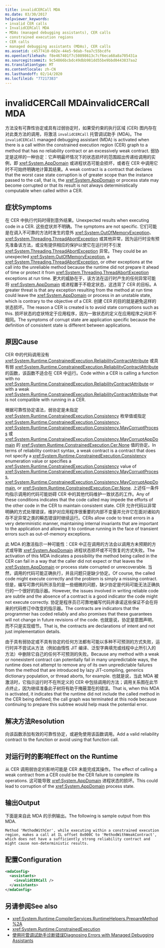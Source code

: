 ```yaml
---
title: invalidCERCall MDA
ms.date: 03/30/2017
helpviewer_keywords:
- invalid CER calls
- InvalidCERCall MDA
- MDAs (managed debugging assistants), CER calls
- constrained execution regions
- CER calls
- managed debugging assistants (MDAs), CER calls
ms.assetid: c4577410-602e-44e5-9dab-fea7c55bcdfe
ms.openlocfilehash: f8e467401f7c50898613c7cf6eca68a8a705431a
ms.sourcegitcommit: 9c54866bcbdc49dbb981dd55be9bbd0443837aa2
ms.translationtype: MT
ms.contentlocale: zh-CN
ms.lasthandoff: 02/14/2020
ms.locfileid: "77217383"
---
```

# <a name="invalidcercall-mda"></a><span data-ttu-id="4662c-102">invalidCERCall MDA</span><span class="sxs-lookup"><span data-stu-id="4662c-102">invalidCERCall MDA</span></span>
<span data-ttu-id="4662c-103">方法没有可靠性协定或具有过弱协定时，如果受约束的执行区域 (CER) 图内存在对此类方法的调用，将激活 `invalidCERCall` 托管调试助手 (MDA)。</span><span class="sxs-lookup"><span data-stu-id="4662c-103">The `invalidCERCall` managed debugging assistant (MDA) is activated when there is a call within the constrained execution region (CER) graph to a method that has no reliability contract or an excessively weak contract.</span></span> <span data-ttu-id="4662c-104">弱协定是这样的一种协定：它声明最坏情况下的状态损坏的范围超出传递给调用的实例，即 <xref:System.AppDomain> 或进程状态可能会损坏，或者在 CER 中调用它时不可始终明确地计算其结果。</span><span class="sxs-lookup"><span data-stu-id="4662c-104">A weak contract is a contract that declares that the worst case state corruption is of greater scope than the instance passed to the call, that is, the <xref:System.AppDomain> or process state may become corrupted or that its result is not always deterministically computable when called within a CER.</span></span>  
  
## <a name="symptoms"></a><span data-ttu-id="4662c-105">症状</span><span class="sxs-lookup"><span data-stu-id="4662c-105">Symptoms</span></span>  
 <span data-ttu-id="4662c-106">在 CER 中执行代码时得到意外结果。</span><span class="sxs-lookup"><span data-stu-id="4662c-106">Unexpected results when executing code in a CER.</span></span> <span data-ttu-id="4662c-107">这些症状并不明确。</span><span class="sxs-lookup"><span data-stu-id="4662c-107">The symptoms are not specific.</span></span> <span data-ttu-id="4662c-108">它们可能是在调入不可靠的方法时发生的意外 <xref:System.OutOfMemoryException>、<xref:System.Threading.ThreadAbortException> 或其他异常，因为运行时没有预先准备该方法，或没有提供相应的保护以使它在运行时不引发 <xref:System.Threading.ThreadAbortException> 异常。</span><span class="sxs-lookup"><span data-stu-id="4662c-108">They could be an unexpected <xref:System.OutOfMemoryException>, a <xref:System.Threading.ThreadAbortException>, or other exceptions at the call into the unreliable method because the runtime did not prepare it ahead of time or protect it from <xref:System.Threading.ThreadAbortException> exceptions at run time.</span></span> <span data-ttu-id="4662c-109">更大的威胁在于，该方法在运行时产生的任何异常可能将 <xref:System.AppDomain> 或进程置于不稳定状态，这违背了 CER 的目标。</span><span class="sxs-lookup"><span data-stu-id="4662c-109">A greater threat is that any exception resulting from the method at run time could leave the <xref:System.AppDomain> or process in an unstable state, which is contrary to the objective of a CER.</span></span> <span data-ttu-id="4662c-110">创建 CER 的目的就是避免这样的状态损坏。</span><span class="sxs-lookup"><span data-stu-id="4662c-110">The reason a CER is created is to avoid state corruptions such as this.</span></span> <span data-ttu-id="4662c-111">损坏状态的症状特定于应用程序，因为一致状态的定义在应用程序之间并不相同。</span><span class="sxs-lookup"><span data-stu-id="4662c-111">The symptoms of corrupt state are application specific because the definition of consistent state is different between applications.</span></span>  
  
## <a name="cause"></a><span data-ttu-id="4662c-112">原因</span><span class="sxs-lookup"><span data-stu-id="4662c-112">Cause</span></span>  
 <span data-ttu-id="4662c-113">CER 中的代码调用没有 <xref:System.Runtime.ConstrainedExecution.ReliabilityContractAttribute> 或具有弱 <xref:System.Runtime.ConstrainedExecution.ReliabilityContractAttribute> 的函数，该函数不适合在 CER 中运行。</span><span class="sxs-lookup"><span data-stu-id="4662c-113">Code within a CER is calling a function with no <xref:System.Runtime.ConstrainedExecution.ReliabilityContractAttribute> or with a weak <xref:System.Runtime.ConstrainedExecution.ReliabilityContractAttribute> that is not compatible with running in a CER.</span></span>  
  
 <span data-ttu-id="4662c-114">根据可靠性协定语法，弱协定是未指定 <xref:System.Runtime.ConstrainedExecution.Consistency> 枚举值或指定 <xref:System.Runtime.ConstrainedExecution.Consistency>、<xref:System.Runtime.ConstrainedExecution.Consistency.MayCorruptProcess> 或 <xref:System.Runtime.ConstrainedExecution.Consistency.MayCorruptAppDomain> 的 <xref:System.Runtime.ConstrainedExecution.Cer.None> 值的协定。</span><span class="sxs-lookup"><span data-stu-id="4662c-114">In terms of reliability contract syntax, a weak contract is a contract that does not specify a <xref:System.Runtime.ConstrainedExecution.Consistency> enumeration value or specifies a <xref:System.Runtime.ConstrainedExecution.Consistency> value of <xref:System.Runtime.ConstrainedExecution.Consistency.MayCorruptProcess>, <xref:System.Runtime.ConstrainedExecution.Consistency.MayCorruptAppDomain>, or <xref:System.Runtime.ConstrainedExecution.Cer.None>.</span></span> <span data-ttu-id="4662c-115">上述任一条件均指示调用的代码可能妨碍 CER 中的其他代码维护一致状态的工作。</span><span class="sxs-lookup"><span data-stu-id="4662c-115">Any of these conditions indicates that the code called may impede the efforts of the other code in the CER to maintain consistent state.</span></span>  <span data-ttu-id="4662c-116">CER 允许代码以非常明确的方式处理错误，维护对应用程序很重要的内部不变量并允许它在面对诸如内存不足异常之类的瞬态错误时继续运行。</span><span class="sxs-lookup"><span data-stu-id="4662c-116">CERs allow code to treat errors in a very deterministic manner, maintaining internal invariants that are important to the application and allowing it to continue running in the face of transient errors such as out-of-memory exceptions.</span></span>  
  
 <span data-ttu-id="4662c-117">此 MDA 的激活指示一种可能性：CER 中正在调用的方法会以调用方未预期的方式或导致 <xref:System.AppDomain> 进程状态损坏或不可恢复的方式失败。</span><span class="sxs-lookup"><span data-stu-id="4662c-117">The activation of this MDA indicates a possibility the method being called in the CER can fail in a way that the caller did not expect or that leaves the <xref:System.AppDomain> or process state corrupted or unrecoverable.</span></span> <span data-ttu-id="4662c-118">当然，调用的代码可能正确执行，并且问题只是缺少协定。</span><span class="sxs-lookup"><span data-stu-id="4662c-118">Of course, the called code might execute correctly and the problem is simply a missing contract.</span></span> <span data-ttu-id="4662c-119">但是，编写可靠代码所涉及的是一些细微的问题，缺少协定是代码可能无法正确执行的一个很好的指示器。</span><span class="sxs-lookup"><span data-stu-id="4662c-119">However, the issues involved in writing reliable code are subtle and the absence of a contract is a good indicator the code might not execute correctly.</span></span> <span data-ttu-id="4662c-120">协定是程序员已可靠地编写代码并承诺这些保证不会在将来的代码修订中改变的指示器。</span><span class="sxs-lookup"><span data-stu-id="4662c-120">The contracts are indicators that the programmer has coded reliably and also promises that these guarantees will not change in future revisions of the code.</span></span>  <span data-ttu-id="4662c-121">也就是说，协定是意图声明，而不只是实现细节。</span><span class="sxs-lookup"><span data-stu-id="4662c-121">That is, the contracts are declarations of intent and not just implementation details.</span></span>  
  
 <span data-ttu-id="4662c-122">由于具有弱协定或不具有协定的任何方法都有可能以多种不可预测的方式失败，运行时并不尝试从方法（例如由惰性 JIT 编译、泛型字典填充或线程中止所引入的方法）中删除它自己的任何不可预测的失败。</span><span class="sxs-lookup"><span data-stu-id="4662c-122">Because any method with a weak or nonexistent contract can potentially fail in many unpredictable ways, the runtime does not attempt to remove any of its own unpredictable failures from the method  that are introduced by lazy JIT-compiling, generics dictionary population, or thread aborts, for example.</span></span> <span data-ttu-id="4662c-123">也就是说，当此 MDA 被激活时，它指示运行时不在所定义的 CER 中包括调用的方法；调用关系图在此节点终止，因为继续准备此子树将有助于掩蔽潜在的错误。</span><span class="sxs-lookup"><span data-stu-id="4662c-123">That is, when this MDA is activated, it indicates that the runtime did not include the called method in the CER being defined; the call graph was terminated at this node because continuing to prepare this subtree would help mask the potential error.</span></span>  
  
## <a name="resolution"></a><span data-ttu-id="4662c-124">解决方法</span><span class="sxs-lookup"><span data-stu-id="4662c-124">Resolution</span></span>  
 <span data-ttu-id="4662c-125">向该函数添加有效的可靠性协定，或避免使用该函数调用。</span><span class="sxs-lookup"><span data-stu-id="4662c-125">Add a valid reliability contract to the function or avoid using that function call.</span></span>  
  
## <a name="effect-on-the-runtime"></a><span data-ttu-id="4662c-126">对运行时的影响</span><span class="sxs-lookup"><span data-stu-id="4662c-126">Effect on the Runtime</span></span>  
 <span data-ttu-id="4662c-127">从 CER 调用弱协定的影响可能是 CER 未能完成其操作。</span><span class="sxs-lookup"><span data-stu-id="4662c-127">The effect of calling a weak contract from a CER could be the CER failure to complete its operations.</span></span> <span data-ttu-id="4662c-128">这可能导致 <xref:System.AppDomain> 进程状态的损坏。</span><span class="sxs-lookup"><span data-stu-id="4662c-128">This could lead to corruption of the <xref:System.AppDomain> process state.</span></span>  
  
## <a name="output"></a><span data-ttu-id="4662c-129">输出</span><span class="sxs-lookup"><span data-stu-id="4662c-129">Output</span></span>  
 <span data-ttu-id="4662c-130">下面是来自此 MDA 的示例输出。</span><span class="sxs-lookup"><span data-stu-id="4662c-130">The following is sample output from this MDA.</span></span>  
  
 `Method 'MethodWithCer', while executing within a constrained execution region, makes a call at IL offset 0x000C to 'MethodWithWeakContract', which does not have a sufficiently strong reliability contract and might cause non-deterministic results.`  
  
## <a name="configuration"></a><span data-ttu-id="4662c-131">配置</span><span class="sxs-lookup"><span data-stu-id="4662c-131">Configuration</span></span>  
  
```xml  
<mdaConfig>  
  <assistants>  
    <invalidCERCall />  
  </assistants>  
</mdaConfig>  
```  
  
## <a name="see-also"></a><span data-ttu-id="4662c-132">另请参阅</span><span class="sxs-lookup"><span data-stu-id="4662c-132">See also</span></span>

- <xref:System.Runtime.CompilerServices.RuntimeHelpers.PrepareMethod%2A>
- <xref:System.Runtime.ConstrainedExecution>
- [<span data-ttu-id="4662c-133">使用托管调试助手诊断错误</span><span class="sxs-lookup"><span data-stu-id="4662c-133">Diagnosing Errors with Managed Debugging Assistants</span></span>](diagnosing-errors-with-managed-debugging-assistants.md)

